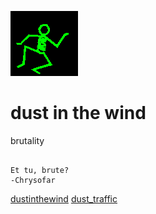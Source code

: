 ![dancer](assets/dancer.gif)

# dust in the wind

 brutality
>
>   

```

Et tu, brute?
-Chrysofar

```

  [dustinthewind](dustinthewind.md)  [dust_traffic](dust_traffic.md) 

 